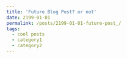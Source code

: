 ```yaml
---
title: 'Future Blog Post? or not'
date: 2199-01-01
permalink: /posts/2199-01-01-future-post_/
tags:
  - cool posts
  - category1
  - category2
---
```

